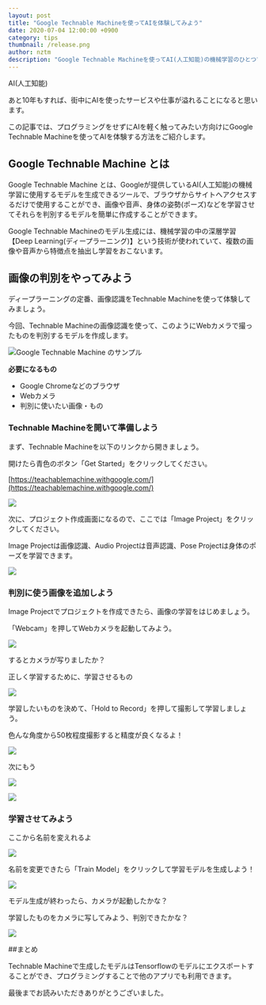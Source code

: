 ```yaml
---
layout: post
title: "Google Technable Machineを使ってAIを体験してみよう"
date: 2020-07-04 12:00:00 +0900
category: tips
thumbnail: /release.png
author: nztm
description: "Google Technable Machineを使ってAI(人工知能)の機械学習のひとつでもある画像認識をブラウザから簡単に体験する方法をご紹介します。Google Technable Machineを使えばプログラミングをする必要はなく、どなたでも簡単にAI(人工知能)を扱うことができます。"
---
```


AI(人工知能)

あと10年もすれば、街中にAIを使ったサービスや仕事が溢れることになると思います。

この記事では、プログラミングをせずにAIを軽く触ってみたい方向けにGoogle Technable Machineを使ってAIを体験する方法をご紹介します。

## Google Technable Machine とは

Google Technable Machine とは、Googleが提供しているAI(人工知能)の機械学習に使用するモデルを生成できるツールで、ブラウザからサイトへアクセスするだけで使用することができ、画像や音声、身体の姿勢(ポーズ)などを学習させてそれらを判別するモデルを簡単に作成することができます。

Google Technable Machineのモデル生成には、機械学習の中の深層学習【Deep Learning(ディープラーニング)】という技術が使われていて、複数の画像や音声から特徴点を抽出し学習をおこないます。

## 画像の判別をやってみよう

ディープラーニングの定番、画像認識をTechnable Machineを使って体験してみましょう。

今回、Technable Machineの画像認識を使って、このようにWebカメラで撮ったものを判別するモデルを作成します。

![Google Technable Machine のサンプル](/assets/article/tips/technablemachine/example.gif)

**必要になるもの**

- Google Chromeなどのブラウザ
- Webカメラ
- 判別に使いたい画像・もの

### Technable Machineを開いて準備しよう

まず、Technable Machineを以下のリンクから開きましょう。

開けたら青色のボタン「Get Started」をクリックしてください。

[https://teachablemachine.withgoogle.com/](https://teachablemachine.withgoogle.com/)

![](/assets/article/tips/technablemachine/0001.png)

次に、プロジェクト作成画面になるので、ここでは「Image Project」をクリックしてください。

Image Projectは画像認識、Audio Projectは音声認識、Pose Projectは身体のポーズを学習できます。

![](/assets/article/tips/technablemachine/0002.png)

### 判別に使う画像を追加しよう

Image Projectでプロジェクトを作成できたら、画像の学習をはじめましょう。

「Webcam」を押してWebカメラを起動してみよう。

![](/assets/article/tips/technablemachine/0003.png)

するとカメラが写りましたか？

正しく学習するために、学習させるもの

![](/assets/article/tips/technablemachine/0004.png)

学習したいものを決めて、「Hold to Record」を押して撮影して学習しましょう。

色んな角度から50枚程度撮影すると精度が良くなるよ！

![](/assets/article/tips/technablemachine/0005.png)

次にもう

![](/assets/article/tips/technablemachine/0006.png)

![](/assets/article/tips/technablemachine/0007.png)

### 学習させてみよう

ここから名前を変えれるよ

![](/assets/article/tips/technablemachine/0008.png)

名前を変更できたら「Train Model」をクリックして学習モデルを生成しよう！

![](/assets/article/tips/technablemachine/0009.png)

モデル生成が終わったら、カメラが起動したかな？

学習したものをカメラに写してみよう、判別できたかな？

![](/assets/article/tips/technablemachine/0010.png)

##まとめ

Technable Machineで生成したモデルはTensorflowのモデルにエクスポートすることができ、プログラミングすることで他のアプリでも利用できます。

最後までお読みいただきありがとうございました。
